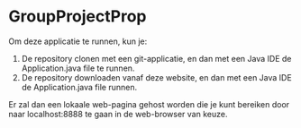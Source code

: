 # GroupProjectProp

Om deze applicatie te runnen, kun je:

1. De repository clonen met een git-applicatie, en dan met een Java IDE de Application.java file te runnen.
2. De repository downloaden vanaf deze website, en dan met een Java IDE de Application.java file runnen.

Er zal dan een lokaale web-pagina gehost worden die je kunt bereiken door naar localhost:8888 te gaan in de web-browser van keuze.
